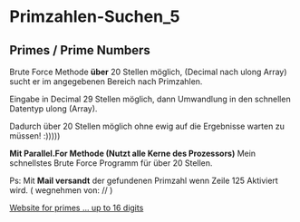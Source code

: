 ﻿# Primzahlen-Suchen_5

## Primes / Prime Numbers

Brute Force Methode  **über** 20 Stellen möglich, (Decimal nach ulong Array)  sucht er im angegebenen Bereich nach Primzahlen.

Eingabe in Decimal 29 Stellen möglich, dann Umwandlung in den schnellen Datentyp ulong (Array).

Dadurch über 20 Stellen möglich ohne ewig auf die Ergebnisse warten zu müssen! :)))))

**Mit Parallel.For Methode (Nutzt alle Kerne des Prozessors)** 
Mein schnellstes Brute Force Programm für über 20 Stellen.

Ps: Mit **Mail versandt** der gefundenen Primzahl wenn Zeile 125 Aktiviert wird. ( wegnehmen von: // )

[Website for primes ... up to 16 digits](https://sauternic.github.io/JavaScript_Primzahlen_Auflisten/)
